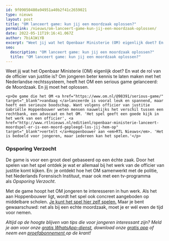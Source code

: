```yaml
---
id: 9f09050480a94951a40b2f41c2659021
type: nieuws
layout: post
title: "OM lanceert game: kun jij een moordzaak oplossen?"
permalink: /nieuws/om-lanceert-game-kun-jij-een-moordzaak-oplossen/
date: 2022-05-11T19:16:41.067Z
author: 7biA1WiYB
excerpt: "Weet jij wat het Openbaar Ministerie (OM) eigenlijk doet? En wat de rol van de officier van justitie is? Om jongeren beter kennis te laten maken met het Nederlandse rechtssysteem, heeft het OM een serious game gelanceerd: de Moordzaak. En jij moet het oplossen.  "
seo:
  description: "OM lanceert game: kun jij een moordzaak oplossen?"
  title: "OM lanceert game: kun jij een moordzaak oplossen?"
---
```

Weet jij wat het Openbaar Ministerie (OM) eigenlijk doet? En wat de rol van de officier van justitie is? Om jongeren beter kennis te laten maken met het Nederlandse rechtssysteem, heeft het OM een serious game gelanceerd: de Moordzaak. En jij moet het oplossen.  

    <p>De game die het OM <a href="https://www.om.nl/@98391/serious-game/" target="_blank">vandaag </a>lanceerde is vooral leuk en spannend, maar heeft een serieuze boodschap. Want volgens officier van justitie Gabriëlle Hoppenbouwer weten mensen nauwelijks het verschil tussen een rechtbank, een advocaat en het OM. 'Het spel geeft een goede kijk in het werk van een officier', <a href="http://www.rtlnieuws.nl/editienl/openbaar-ministerie-lanceert-moordspel-er-is-een-moord-gepleegd-los-jij-hem-op" target="_blank">vertelt </a>Hoppenbouwer aan <em>RTL Nieuws</em>. 'Het is bedoeld voor jongeren, maar iedereen kan het spelen.'</p>
<h3>Opsporing Verzocht</h3>
<p>De game is voor een groot deel gebaseerd op een échte zaak. Door het spelen van het spel ontdek je wat er allemaal bij het werk van de officier van justitie komt kijken. En: je ontdekt hoe het OM samenwerkt met de politie, het Nederlands Forensisch Instituut, maar ook met een tv-programma als <em>Opsporing Verzocht</em>.</p>
<p>Met de game hoopt het OM jongeren te interesseren in hun werk. Als het aan Hoppenbouwer ligt, wordt het spel ook concreet aangeboden op middelbare scholen. <a href="http://www.ommoordgame.nl/" target="_blank">Je kunt het spel hier zelf spelen.</a> Maar je bent gewaarschuwd: net als bij een echte moordzaak, moet je er wél even de tijd voor nemen.</p>
<p><em>Altijd op de hoogte blijven van tips die voor jongeren interessant zijn? Meld je aan voor onze <a href="https://7dagen.netlify.app/whatsapp">gratis WhatsApp-dienst</a>, download onze <a href="https://7dagen.netlify.app/app">gratis app</a> of neem een <a href="https://abonneren.sevendays.nl/abonneren/abonnementen/ae/artikel">proefabonnement </a>op de krant!</em></p>  
